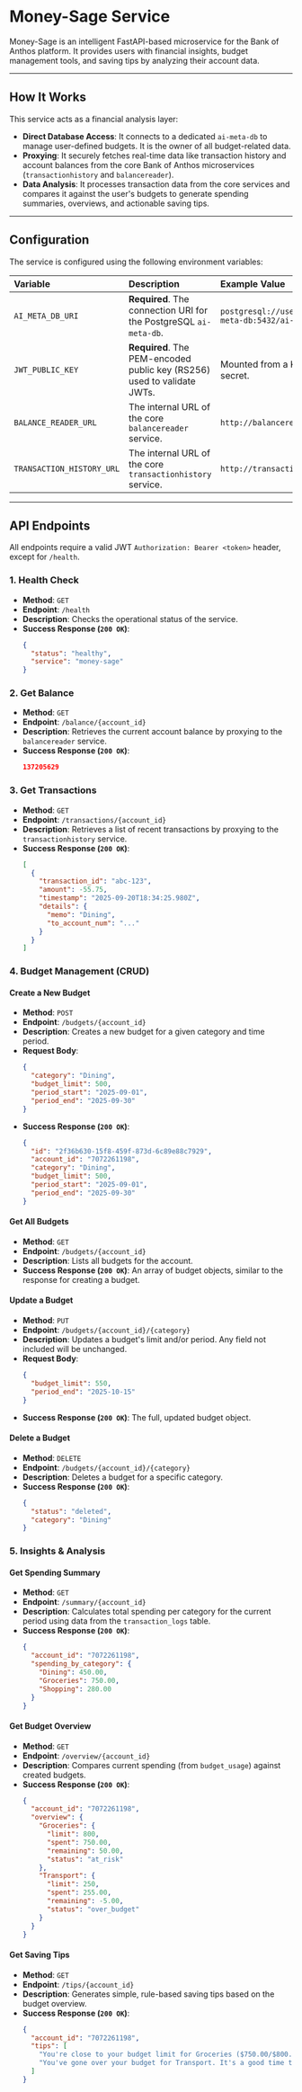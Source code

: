 # Money-Sage Service

Money-Sage is an intelligent FastAPI-based microservice for the Bank of Anthos platform. It provides users with financial insights, budget management tools, and saving tips by analyzing their account data.

---

## How It Works

This service acts as a financial analysis layer:

-   **Direct Database Access**: It connects to a dedicated `ai-meta-db` to manage user-defined budgets. It is the owner of all budget-related data.
-   **Proxying**: It securely fetches real-time data like transaction history and account balances from the core Bank of Anthos microservices (`transactionhistory` and `balancereader`).
-   **Data Analysis**: It processes transaction data from the core services and compares it against the user's budgets to generate spending summaries, overviews, and actionable saving tips.

---

## Configuration

The service is configured using the following environment variables:

| Variable | Description | Example Value |
| :--- | :--- | :--- |
| `AI_META_DB_URI` | **Required**. The connection URI for the PostgreSQL `ai-meta-db`. | `postgresql://user:pass@ai-meta-db:5432/ai-meta-db` |
| `JWT_PUBLIC_KEY` | **Required**. The PEM-encoded public key (RS256) used to validate JWTs. | Mounted from a Kubernetes secret. |
| `BALANCE_READER_URL` | The internal URL of the core `balancereader` service. | `http://balancereader:8080` |
| `TRANSACTION_HISTORY_URL`| The internal URL of the core `transactionhistory` service. | `http://transactionhistory:8080` |

---

## API Endpoints

All endpoints require a valid JWT `Authorization: Bearer <token>` header, except for `/health`.

### 1. Health Check
-   **Method**: `GET`
-   **Endpoint**: `/health`
-   **Description**: Checks the operational status of the service.
-   **Success Response (`200 OK`)**:
    ```json
    {
      "status": "healthy",
      "service": "money-sage"
    }
    ```

### 2. Get Balance
-   **Method**: `GET`
-   **Endpoint**: `/balance/{account_id}`
-   **Description**: Retrieves the current account balance by proxying to the `balancereader` service.
-   **Success Response (`200 OK`)**:
    ```json
    137205629
    ```

### 3. Get Transactions
-   **Method**: `GET`
-   **Endpoint**: `/transactions/{account_id}`
-   **Description**: Retrieves a list of recent transactions by proxying to the `transactionhistory` service.
-   **Success Response (`200 OK`)**:
    ```json
    [
      {
        "transaction_id": "abc-123",
        "amount": -55.75,
        "timestamp": "2025-09-20T18:34:25.980Z",
        "details": {
          "memo": "Dining",
          "to_account_num": "..."
        }
      }
    ]
    ```

### 4. Budget Management (CRUD)

#### Create a New Budget
-   **Method**: `POST`
-   **Endpoint**: `/budgets/{account_id}`
-   **Description**: Creates a new budget for a given category and time period.
-   **Request Body**:
    ```json
    {
      "category": "Dining",
      "budget_limit": 500,
      "period_start": "2025-09-01",
      "period_end": "2025-09-30"
    }
    ```
-   **Success Response (`200 OK`)**:
    ```json
    {
      "id": "2f36b630-15f8-459f-873d-6c89e88c7929",
      "account_id": "7072261198",
      "category": "Dining",
      "budget_limit": 500,
      "period_start": "2025-09-01",
      "period_end": "2025-09-30"
    }
    ```

#### Get All Budgets
-   **Method**: `GET`
-   **Endpoint**: `/budgets/{account_id}`
-   **Description**: Lists all budgets for the account.
-   **Success Response (`200 OK`)**: An array of budget objects, similar to the response for creating a budget.

#### Update a Budget
-   **Method**: `PUT`
-   **Endpoint**: `/budgets/{account_id}/{category}`
-   **Description**: Updates a budget's limit and/or period. Any field not included will be unchanged.
-   **Request Body**:
    ```json
    {
      "budget_limit": 550,
      "period_end": "2025-10-15"
    }
    ```
-   **Success Response (`200 OK`)**: The full, updated budget object.

#### Delete a Budget
-   **Method**: `DELETE`
-   **Endpoint**: `/budgets/{account_id}/{category}`
-   **Description**: Deletes a budget for a specific category.
-   **Success Response (`200 OK`)**:
    ```json
    {
      "status": "deleted",
      "category": "Dining"
    }
    ```

### 5. Insights & Analysis

#### Get Spending Summary
-   **Method**: `GET`
-   **Endpoint**: `/summary/{account_id}`
-   **Description**: Calculates total spending per category for the current period using data from the `transaction_logs` table.
-   **Success Response (`200 OK`)**:
    ```json
    {
      "account_id": "7072261198",
      "spending_by_category": {
        "Dining": 450.00,
        "Groceries": 750.00,
        "Shopping": 280.00
      }
    }
    ```

#### Get Budget Overview
-   **Method**: `GET`
-   **Endpoint**: `/overview/{account_id}`
-   **Description**: Compares current spending (from `budget_usage`) against created budgets.
-   **Success Response (`200 OK`)**:
    ```json
    {
      "account_id": "7072261198",
      "overview": {
        "Groceries": {
          "limit": 800,
          "spent": 750.00,
          "remaining": 50.00,
          "status": "at_risk"
        },
        "Transport": {
          "limit": 250,
          "spent": 255.00,
          "remaining": -5.00,
          "status": "over_budget"
        }
      }
    }
    ```

#### Get Saving Tips
-   **Method**: `GET`
-   **Endpoint**: `/tips/{account_id}`
-   **Description**: Generates simple, rule-based saving tips based on the budget overview.
-   **Success Response (`200 OK`)**:
    ```json
    {
      "account_id": "7072261198",
      "tips": [
        "You're close to your budget limit for Groceries ($750.00/$800.00). Be mindful of your next purchases.",
        "You've gone over your budget for Transport. It's a good time to review your spending in this area."
      ]
    }
    ```